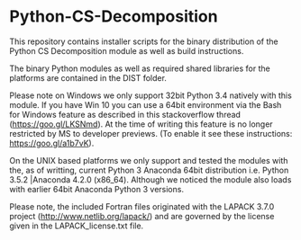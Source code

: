# Python-CS-Decomposition
This repository contains installer scripts for the binary distribution of the Python CS Decomposition module as well as build instructions.

The binary Python modules as well as required shared libraries for the platforms are contained in the DIST folder.

Please note on Windows we only support 32bit Python 3.4 natively with this module.  If you have Win 10 you can use a 64bit environment via the Bash for Windows feature as described in this stackoverflow thread (https://goo.gl/LKSNmd). At the time of writing this feature is no longer restricted by MS to developer previews. (To enable it see these instructions: https://goo.gl/a1b7vK).

On the UNIX based platforms we only support and tested the modules with the, as of writting, current Python 3 Anaconda 64bit distribution i.e. Python 3.5.2 |Anaconda 4.2.0 (x86_64). Although we noticed the module also loads with earlier 64bit Anaconda Python 3 versions.

Please note, the included Fortran files originated with the LAPACK 3.7.0 project (http://www.netlib.org/lapack/) and are governed by the license given in the LAPACK_license.txt file.
